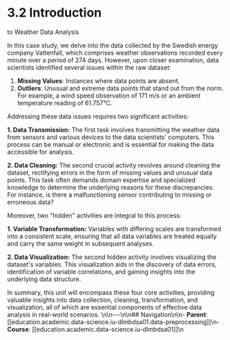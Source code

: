 # 3.2 Introduction

&#x20;to Weather Data Analysis

In this case study, we delve into the data collected by the Swedish energy company Vattenfall, which comprises weather observations recorded every minute over a period of 274 days. However, upon closer examination, data scientists identified several issues within the raw dataset:

1. **Missing Values**: Instances where data points are absent.
2. **Outliers**: Unusual and extreme data points that stand out from the norm. For example, a wind speed observation of 171 m/s or an ambient temperature reading of 61.757°C.

Addressing these data issues requires two significant activities:

**1. Data Transmission:** The first task involves transmitting the weather data from sensors and various devices to the data scientists' computers. This process can be manual or electronic and is essential for making the data accessible for analysis.

**2. Data Cleaning:** The second crucial activity revolves around cleaning the dataset, rectifying errors in the form of missing values and unusual data points. This task often demands domain expertise and specialized knowledge to determine the underlying reasons for these discrepancies. For instance, is there a malfunctioning sensor contributing to missing or erroneous data?

Moreover, two "hidden" activities are integral to this process:

**1. Variable Transformation:** Variables with differing scales are transformed into a consistent scale, ensuring that all data variables are treated equally and carry the same weight in subsequent analyses.

**2. Data Visualization:** The second hidden activity involves visualizing the dataset's variables. This visualization aids in the discovery of data errors, identification of variable correlations, and gaining insights into the underlying data structure.

In summary, this unit will encompass these four core activities, providing valuable insights into data collection, cleaning, transformation, and visualization, all of which are essential components of effective data analysis in real-world scenarios.
\n\n---\n\n## Navigation\n\n- **Parent**: [[education.academic.data-science.iu-dlmbdsa01.data-preprocessing]]\n- **Course**: [[education.academic.data-science.iu-dlmbdsa01]]\n